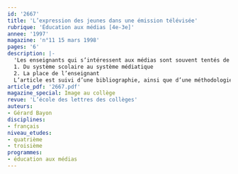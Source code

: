 ```yaml
---
id: '2667'
title: 'L’expression des jeunes dans une émission télévisée'
rubrique: 'Éducation aux médias [4e-3e]'
annee: '1997'
magazine: 'n°11 15 mars 1998'
pages: '6'
description: |-
  'Les enseignants qui s’intéressent aux médias sont souvent tentés de répondre aux sollicitations des responsables d’émissions télévisées ou de proposer à leurs élèves de participer à des émissions en direct ou en différé. Une telle participation ne s’improvise pas et l’expérience acquise par les formateurs du Clemi peut s’avérer fort utile pour ceux qui veulent s’aventurer sur les plateaux de télévision. Ainsi, dans l’académie de Clermont-Ferrand, des formateurs et des enseignants ont accompagné des jeunes pour intervenir dans l’émission de Michel Field, « L’Hebdo », sur Canal Plus. Ils ont aussi accueilli des journalistes de l’émission « Arrêt sur image », proposée par Daniel Schneidermann sur la Cinquième...
  1. Du système scolaire au système médiatique
  2. La place de l’enseignant
  L’article est suivi d’une bibliographie, ainsi que d’une méthodologie pour participer à un débat télévisé et pour analyser un débat.'
article_pdf: '2667.pdf'
magazine_special: Image au collège
revue: 'L’école des lettres des collèges'
auteurs:
- Gérard Bayon
disciplines:
- français
niveau_etudes:
- quatrième
- troisième
programmes:
- éducation aux médias
---
```


